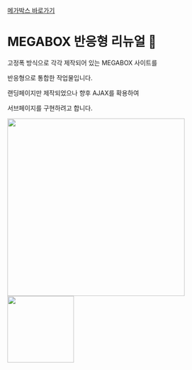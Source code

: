 [메가박스 바로가기](https://pam7461.github.io/megabox/)  
# MEGABOX 반응형 리뉴얼 🎥  
고정폭 방식으로 각각 제작되어 있는 MEGABOX 사이트를  

반응형으로 통합한 작업물입니다.  

랜딩페이지만 제작되었으나 향후 AJAX를 확용하여  

서브페이지를 구현하려고 합니다.  

<img src="https://pam7461.github.io/megabox/images/desktop.jpg" width="400"><img src="https://pam7461.github.io/megabox/images/mobile.jpg" width="150">
